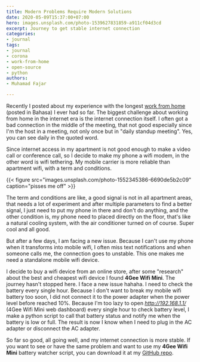 ```yaml
---
title: Modern Problems Require Modern Solutions
date: 2020-05-09T15:37:00+07:00
hero: images.unsplash.com/photo-1539627831859-a911cf04d3cd
excerpt: Journey to get stable internet connection
categories:
- journal
tags:
- journal
- corona
- work-from-home
- open-source
- python
authors:
- Muhamad Fajar

---
```

Recently I posted about my experience with the longest [work from home](https://www.muhfajar.blog/id/kerja-dari-rumah/) (posted in Bahasa) I ever had so far. The biggest challenge about working from home in the internet era is the internet connection itself. I often got a bad connection in the middle of the meeting, that not good especially since I'm the host in a meeting, not only once but in "daily standup meeting". Yes, you can see daily in the quoted word.

Since internet access in my apartment is not good enough to make a video call or conference call, so I decide to make my phone a wifi modem, in the other word is wifi tethering. My mobile carrier is more reliable than apartment wifi, with a term and conditions.

{{< figure src="images.unsplash.com/photo-1552345386-6690de5b2c09" caption="pisses me off" >}}

The term and conditions are like, a good signal is not in all apartment areas, that needs a lot of experiment and after multiple parameters to find a better signal, I just need to put my phone in there and don't do anything, and the other condition is, my phone need to placed directly on the floor, that's like a  natural cooling system, with the air conditioner turned on of course. Super cool and all good.

But after a few days, I am facing a new issue. Because I can't use my phone when it transforms into mobile wifi, I often miss text notifications and when someone calls me, the connection goes to unstable. This one makes me need a standalone mobile wifi device.

I decide to buy a wifi device from an online store, after some "research" about the best and cheapest wifi device I found **4Gee Wifi Mini**. The journey hasn't stopped here. I face a new issue hahaha. I need to check the battery every single hour. Because I don't want to break my mobile wifi battery too soon, I did not connect it to the power adapter when the power level before reached 10%. Because I'm too lazy to open _http://192.168.1.1/_ (4Gee Wifi Mini web dashboard) every single hour to check battery level, I make a python script to call that battery status and notify me when the battery is low or full. The result is now I know when I need to plug in the AC adapter or disconnect the AC adapter.

So far so good, all going well, and my internet connection is more stable. If you want to see or have the same problem and want to use my **4Gee Wifi Mini** battery watcher script, you can download it at my [GitHub repo](https://github.com/muhfajar/4gee-wifi-battery-watcher).
